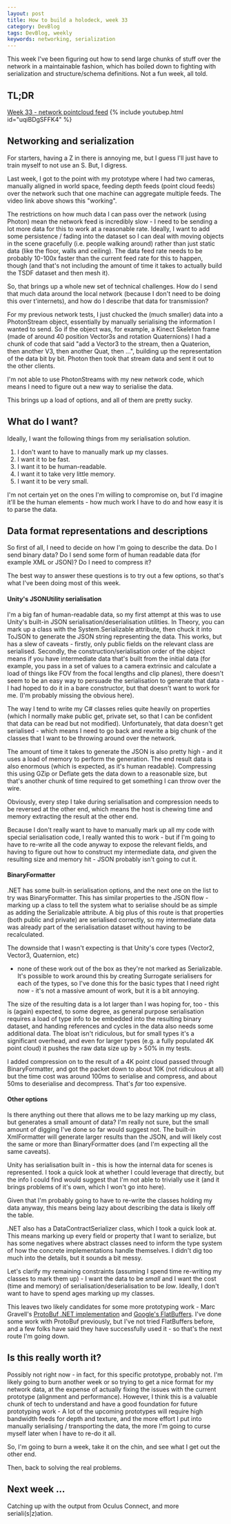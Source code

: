 ```yaml
---
layout: post
title: How to build a holodeck, week 33
category: DevBlog
tags: DevBlog, weekly
keywords: networking, serialization
---
```


This week I've been figuring out how to send large chunks of stuff over the network
in a maintainable fashion, which has boiled down to fighting with serialization and
structure/schema definitions. Not a fun week, all told.

## TL;DR

[Week 33 - network pointcloud feed](https://youtu.be/uqiBDgSFFK4)
{% include youtubep.html id="uqiBDgSFFK4" %}


## Networking and serialization

For starters, having a Z in there is annoying me, but I guess I'll just have to train myself
to not use an S. But, I digress.

Last week, I got to the point with my prototype where I had two cameras, manually aligned in
world space, feeding depth feeds (point cloud feeds) over the network such that one machine
can aggregate multiple feeds. The video link above shows this "working".

The restrictions on how much data I can pass over the network (using Photon) mean the network
feed is incredibly slow - I need to be sending a lot more data for this to work at a reasonable
rate. Ideally, I want to add some persistence / fading into the dataset so I can deal with
moving objects in the scene gracefully (i.e. people walking around) rather than just static
data (like the floor, walls and ceiling). The data feed rate needs to be probably 10-100x
faster than the current feed rate for this to happen, though (and that's not including the
amount of time it takes to actually build the TSDF dataset and then mesh it).

So, that brings up a whole new set of technical challenges. How do I send that much data
around the local network (because I don't need to be doing this over t'internets), and how do
I describe that data for transmission?

For my previous network tests, I just chucked the (much smaller) data into a PhotonStream object,
essentially by manually serialising the information I wanted to send. So if the object was, for
example, a Kinect Skeleton frame (made of around 40 position Vector3s and rotation Quaternions)
I had a chunk of code that said "add a Vector3 to the stream, then a Quaterion, then another V3,
then another Quat, then ...", building up the representation of the data bit by bit. Photon then
took that stream data and sent it out to the other clients.

I'm not able to use PhotonStreams with my new network code, which means I need to figure out a
new way to serialise the data.

This brings up a load of options, and all of them are pretty sucky.

## What do I want?

Ideally, I want the following things from my serialisation solution.

1. I don't want to have to manually mark up my classes.
2. I want it to be fast.
3. I want it to be human-readable.
4. I want it to take very little memory.
5. I want it to be very small.

I'm not certain yet on the ones I'm willing to compromise on, but I'd imagine it'll be the
human elements - how much work I have to do and how easy it is to parse the data. 

## Data format representations and descriptions

So first of all, I need to decide on how I'm going to describe the data. Do I send binary data?
Do I send some form of human readable data (for example XML or JSON)? Do I need to compress it?

The best way to answer these questions is to try out a few options, so that's what I've been doing
most of this week.

#### Unity's JSONUtility serialisation

I'm a big fan of human-readable data, so my first attempt at this was to use Unity's built-in JSON
serialisation/deserialisation utilities. In Theory, you can mark up a class with the System.Serializable
attribute, then chuck it into ToJSON to generate the JSON string representing the data. This works,
but has a slew of caveats - firstly, only public fields on the relevant class are serialised. Secondly,
the construction/serialisation order of the object means if you have intermediate data that's built
from the initial data (for example, you pass in a set of values to a camera extrinsic and calculate
a load of things like FOV from the focal lengths and clip planes), there doesn't seem to be an easy
way to persuade the serialisation to generate that data - I had hoped to do it in a bare constructor,
but that doesn't want to work for me. (I'm probably missing the obvious here).

The way I tend to write my C# classes relies quite heavily on properties (which I normally make
public get, private set, so that I can be confident that data can be read but not modified).
Unfortunately, that data doesn't get serialised - which means I need to go back and rewrite a big
chunk of the classes that I want to be throwing around over the network.

The amount of time it takes to generate the JSON is also pretty high - and it uses a load of
memory to perform the generation. The end result data is also enormous (which is expected, as it's
human readable). Compressing this using GZip or Deflate gets the data down to a reasonable size,
but that's another chunk of time required to get something I can throw over the wire.

Obviously, every step I take during serialisation and compression needs to be reversed at the other
end, which means the host is chewing time and memory extracting the result at the other end.

Because I don't really want to have to manually mark up all my code with special serialisation code,
I really wanted this to work - but if I'm going to have to re-write all the code anyway to expose
the relevant fields, and having to figure out how to construct my intermediate data, *and* given
the resulting size and memory hit - JSON probably isn't going to cut it.

#### BinaryFormatter

.NET has some built-in serialisation options, and the next one on the list to try was BinaryFormatter.
This has similar properties to the JSON flow - marking up a class to tell the system what to serialise
should be as simple as adding the Serializable attribute. A big plus of this route is that properties
(both public and private) are serialised correctly, so my intermediate data was already part of
the serialisation dataset without having to be recalculated.

The downside that I wasn't expecting is that Unity's core types (Vector2, Vector3, Quaternion, etc)
- none of these work out of the box as they're not marked as Serializable. It's possible to work around
this by creating Surrogate serialisers for each of the types, so I've done this for the basic types
that I need right now - it's not a massive amount of work, but it is a bit annoying.

The size of the resulting data is a lot larger than I was hoping for, too - this is (again) expected,
to some degree, as general purpose serialisation requires a load of type info to be embedded into the
resulting binary dataset, and handing references and cycles in the data also needs some additional data.
The bloat isn't ridiculous, but for small types it's a significant overhead, and even for larger types
(e.g. a fully populated 4K point cloud) it pushes the raw data size up by > 50% in my tests.

I added compression on to the result of a 4K point cloud passed through BinaryFormatter, and got
the packet down to about 10K (not ridiculous at all) but the time cost was around 100ms to serialise
and compress, and about 50ms to deserialise and decompress. That's *far* too expensive.

#### Other options

Is there anything out there that allows me to be lazy marking up my class, but generates a small amount
of data? I'm really not sure, but the small amount of digging I've done so far would suggest not. The
built-in XmlFormatter will generate larger results than the JSON, and will likely cost the same or
more than BinaryFormatter does (and I'm expecting all the same caveats).

Unity has serialisation built in - this is how the internal data for scenes is represented. I took a quick
look at whether I could leverage that directly, but the info I could find would suggest that I'm not
able to trivially use it (and it brings problems of it's own, which I won't go into here).

Given that I'm probably going to have to re-write the classes holding my data anyway, this means being
lazy about describing the data is likely off the table.

.NET also has a DataContractSerializer class, which I took a quick look at. This means marking up every
field or property that I want to serialize, but has some negatives where abstract classes need to inform
the type system of how the concrete implementations handle themselves. I didn't dig too much into the details,
but it sounds a bit messy.

Let's clarify my remaining constraints (assuming I spend time re-writing my classes to mark them up) - I want the data
to be *small* and I want the cost (time and memory) of serialisation/deserialisation to be *low*. Ideally,
I don't want to have to spend ages marking up my classes.

This leaves two likely candidates for some more prototyping work - Marc Gravell's
[ProtoBuf .NET implementation](https://github.com/mgravell) and [Google's FlatBuffers](https://github.com/google/flatbuffers).
I've done some work with ProtoBuf previously, but I've not tried FlatBuffers before, and a few folks have said
they have successfully used it - so that's the next route I'm going down.

## Is this really worth it?

Possibly not right now - in fact, for this specific prototype, probably not. I'm likely going to burn another week
or so trying to get a nice format for my network data, at the expense of actually fixing the issues with
the current prototype (alignment and performance). However, I think this is a valuable chunk of tech to
understand and have a good foundation for future prototyping work - A lot of the upcoming prototypes will
require high bandwidth feeds for depth and texture, and the more effort I put into manually serialising / transporting
the data, the more I'm going to curse myself later when I have to re-do it all.

So, I'm going to burn a week, take it on the chin, and see what I get out the other end.

Then, back to solving the real problems.

## Next week ...

Catching up with the output from Oculus Connect, and more seriali(s|z)ation.





